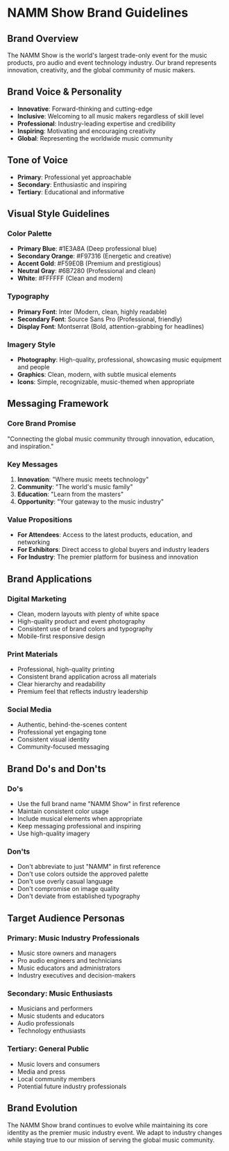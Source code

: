 # NAMM Show Brand Guidelines

## Brand Overview
The NAMM Show is the world's largest trade-only event for the music products, pro audio and event technology industry. Our brand represents innovation, creativity, and the global community of music makers.

## Brand Voice & Personality
- **Innovative**: Forward-thinking and cutting-edge
- **Inclusive**: Welcoming to all music makers regardless of skill level
- **Professional**: Industry-leading expertise and credibility
- **Inspiring**: Motivating and encouraging creativity
- **Global**: Representing the worldwide music community

## Tone of Voice
- **Primary**: Professional yet approachable
- **Secondary**: Enthusiastic and inspiring
- **Tertiary**: Educational and informative

## Visual Style Guidelines

### Color Palette
- **Primary Blue**: #1E3A8A (Deep professional blue)
- **Secondary Orange**: #F97316 (Energetic and creative)
- **Accent Gold**: #F59E0B (Premium and prestigious)
- **Neutral Gray**: #6B7280 (Professional and clean)
- **White**: #FFFFFF (Clean and modern)

### Typography
- **Primary Font**: Inter (Modern, clean, highly readable)
- **Secondary Font**: Source Sans Pro (Professional, friendly)
- **Display Font**: Montserrat (Bold, attention-grabbing for headlines)

### Imagery Style
- **Photography**: High-quality, professional, showcasing music equipment and people
- **Graphics**: Clean, modern, with subtle musical elements
- **Icons**: Simple, recognizable, music-themed when appropriate

## Messaging Framework

### Core Brand Promise
"Connecting the global music community through innovation, education, and inspiration."

### Key Messages
1. **Innovation**: "Where music meets technology"
2. **Community**: "The world's music family"
3. **Education**: "Learn from the masters"
4. **Opportunity**: "Your gateway to the music industry"

### Value Propositions
- **For Attendees**: Access to the latest products, education, and networking
- **For Exhibitors**: Direct access to global buyers and industry leaders
- **For Industry**: The premier platform for business and innovation

## Brand Applications

### Digital Marketing
- Clean, modern layouts with plenty of white space
- High-quality product and event photography
- Consistent use of brand colors and typography
- Mobile-first responsive design

### Print Materials
- Professional, high-quality printing
- Consistent brand application across all materials
- Clear hierarchy and readability
- Premium feel that reflects industry leadership

### Social Media
- Authentic, behind-the-scenes content
- Professional yet engaging tone
- Consistent visual identity
- Community-focused messaging

## Brand Do's and Don'ts

### Do's
- Use the full brand name "NAMM Show" in first reference
- Maintain consistent color usage
- Include musical elements when appropriate
- Keep messaging professional and inspiring
- Use high-quality imagery

### Don'ts
- Don't abbreviate to just "NAMM" in first reference
- Don't use colors outside the approved palette
- Don't use overly casual language
- Don't compromise on image quality
- Don't deviate from established typography

## Target Audience Personas

### Primary: Music Industry Professionals
- Music store owners and managers
- Pro audio engineers and technicians
- Music educators and administrators
- Industry executives and decision-makers

### Secondary: Music Enthusiasts
- Musicians and performers
- Music students and educators
- Audio professionals
- Technology enthusiasts

### Tertiary: General Public
- Music lovers and consumers
- Media and press
- Local community members
- Potential future industry professionals

## Brand Evolution
The NAMM Show brand continues to evolve while maintaining its core identity as the premier music industry event. We adapt to industry changes while staying true to our mission of serving the global music community. 